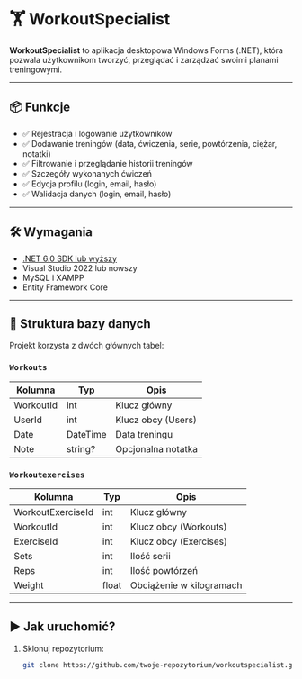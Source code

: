 # 🏋️ WorkoutSpecialist

**WorkoutSpecialist** to aplikacja desktopowa Windows Forms (.NET), która pozwala użytkownikom tworzyć, przeglądać i zarządzać swoimi planami treningowymi.

---

## 📦 Funkcje

- ✅ Rejestracja i logowanie użytkowników
- ✅ Dodawanie treningów (data, ćwiczenia, serie, powtórzenia, ciężar, notatki)
- ✅ Filtrowanie i przeglądanie historii treningów
- ✅ Szczegóły wykonanych ćwiczeń
- ✅ Edycja profilu (login, email, hasło)
- ✅ Walidacja danych (login, email, hasło)

---

## 🛠️ Wymagania

- [.NET 6.0 SDK lub wyższy](https://dotnet.microsoft.com/download)
- Visual Studio 2022 lub nowszy
- MySQL i XAMPP
- Entity Framework Core

---

## 🧱 Struktura bazy danych

Projekt korzysta z dwóch głównych tabel:

### `Workouts`

| Kolumna     | Typ           | Opis                |
|-------------|----------------|---------------------|
| WorkoutId   | int            | Klucz główny        |
| UserId      | int            | Klucz obcy (Users)  |
| Date        | DateTime       | Data treningu       |
| Note        | string?        | Opcjonalna notatka  |

### `Workoutexercises`

| Kolumna         | Typ      | Opis                         |
|------------------|-----------|------------------------------|
| WorkoutExerciseId| int       | Klucz główny                 |
| WorkoutId        | int       | Klucz obcy (Workouts)        |
| ExerciseId       | int       | Klucz obcy (Exercises)       |
| Sets             | int       | Ilość serii                  |
| Reps             | int       | Ilość powtórzeń              |
| Weight           | float     | Obciążenie w kilogramach     |

---

## ▶️ Jak uruchomić?

1. Sklonuj repozytorium:

   ```bash
   git clone https://github.com/twoje-repozytorium/workoutspecialist.git
